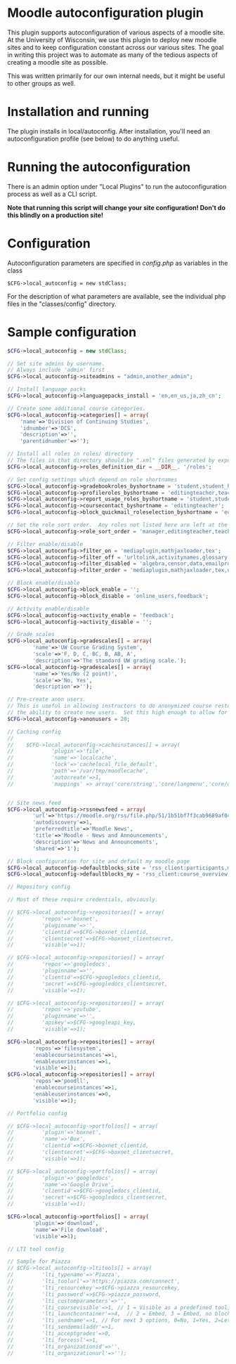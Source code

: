 # Moodle autoconfiguration plugin


This plugin supports autoconfiguration of various aspects of a moodle site.  At the University of Wisconsin, we use this plugin to deploy new moodle sites and to keep configuration constant across our various sites.  The goal in writing this project was to automate as many of the tedious aspects of creating a moodle site as possible.

This was written primarily for our own internal needs, but it might be useful to other groups as well.

# Installation and running

The plugin installs in local/autoconfig.  After installation, you'll need an autoconfiguration profile (see below) to do anything useful.

# Running the autoconfiguration

There is an admin option under "Local Plugins" to run the autoconfiguration process as well as a CLI script.

**Note that running this script will change your site configuration!  Don't do this blindly on a production site!**

# Configuration

Autoconfiguration parameters are specified in _config.php_ as variables in the class

    $CFG->local_autoconfig = new stdClass;

For the description of what parameters are available, see the individual php files in the "classes/config" directory.

# Sample configuration

```php
$CFG->local_autoconfig = new stdClass;

// Set site admins by username.
// Always include 'admin' first
$CFG->local_autoconfig->siteadmins = "admin,another_admin";

// Install language packs
$CFG->local_autoconfig->languagepacks_install = 'en,en_us,ja,zh_cn';

// Create some additional course categories.
$CFG->local_autoconfig->categories[] = array(
    'name'=>'Division of Continuing Studies',
    'idnumber'=>'DCS',
    'description'=>'',
    'parentidnumber'=>'');

// Install all roles in roles/ directory
// The files in that directory should be ".xml" files generated by exporting existing moodle roles.
$CFG->local_autoconfig->roles_definition_dir = __DIR__. '/roles';

// Set config settings which depend on role shortnames
$CFG->local_autoconfig->gradebookroles_byshortname = 'student,student_hidden';
$CFG->local_autoconfig->profileroles_byshortname = 'editingteacher,teacher,student,grader';
$CFG->local_autoconfig->report_usage_roles_byshortname = 'student,student_hidden';
$CFG->local_autoconfig->coursecontact_byshortname = 'editingteacher';
$CFG->local_autoconfig->block_quickmail_roleselection_byshortname = 'editingteacher,teacher,student,student_hidden';

// Set the role sort order.  Any roles not listed here are left at the end.
$CFG->local_autoconfig->role_sort_order = 'manager,editingteacher,teacher,student,student_hidden,contenteditor';

// Filter enable/disable
$CFG->local_autoconfig->filter_on = 'mediaplugin,mathjaxloader,tex';
$CFG->local_autoconfig->filter_off = 'urltolink,activitynames,glossary';
$CFG->local_autoconfig->filter_disabled = 'algebra,censor,data,emailprotect,emoticon,multilang,tidy';
$CFG->local_autoconfig->filter_order = 'mediaplugin,mathjaxloader,tex,urltolink,activitynames,glossary';

// Block enable/disable
$CFG->local_autoconfig->block_enable = '';
$CFG->local_autoconfig->block_disable = 'online_users,feedback';

// Activity enable/disable
$CFG->local_autoconfig->activity_enable = 'feedback';
$CFG->local_autoconfig->activity_disable = '';

// Grade scales
$CFG->local_autoconfig->gradescales[] = array(
        'name'=>'UW Course Grading System',
        'scale'=>'F, D, C, BC, B, AB, A',
        'description'=>'The standard UW grading scale.');
$CFG->local_autoconfig->gradescales[] = array(
        'name'=>'Yes/No (2 point)',
        'scale'=>'No, Yes',
        'description'=>'');

// Pre-create anon users.
// This is useful in allowing instructors to do anonymized course restores without also giving them
// the ability to create new users.  Set this high enough to allow for all course restores.  (We use 2000)
$CFG->local_autoconfig->anonusers = 20;

// Caching config
//
//    $CFG->local_autoconfig->cacheinstances[] = array(
//            'plugin'=>'file',
//            'name'=>'localcache',
//            'lock'=>'cachelocal_file_default',
//            'path'=>'/var/tmp/moodlecache',
//            'autocreate'=>1,
//            'mappings' => array('core/string','core/langmenu','core/databasemeta','core/htmlpurifier'));


// Site news feed
$CFG->local_autoconfig->rssnewsfeed = array(
        'url'=>'https://moodle.org/rss/file.php/51/1b51bf7f3cab9689af042af1ff4a07f0/mod_forum/1/rss.xml',
        'autodiscovery'=>1,
        'preferredtitle'=>'Moodle News',
        'title'=>'Moodle - News and Announcements',
        'description'=>'News and Announcements',
        'shared'=>'1');

// Block configuration for site and default my moodle page
$CFG->local_autoconfig->defaultblocks_site = 'rss_client:participants,messages';
$CFG->local_autoconfig->defaultblocks_my = 'rss_client:course_overview,calendar_upcoming,messages,private_files';

// Repository config

// Most of these require credentials, obviously.

// $CFG->local_autoconfig->repositories[] = array(
//         'repos'=>'boxnet',
//         'pluginname'=>'',
//         'clientid'=>$CFG->boxnet_clientid,
//         'clientsecret'=>$CFG->boxnet_clientsecret,
//         'visible'=>1);

// $CFG->local_autoconfig->repositories[] = array(
//         'repos'=>'googledocs',
//         'pluginname'=>'',
//         'clientid'=>$CFG->googledocs_clientid,
//         'secret'=>$CFG->googledocs_clientsecret,
//         'visible'=>1);

// $CFG->local_autoconfig->repositories[] = array(
//         'repos'=>'youtube',
//         'pluginname'=>'',
//         'apikey'=>$CFG->googleapi_key,
//         'visible'=>1);

$CFG->local_autoconfig->repositories[] = array(
        'repos'=>'filesystem',
        'enablecourseinstances'=>1,
        'enableuserinstances'=>1,
        'visible'=>1);
$CFG->local_autoconfig->repositories[] = array(
        'repos'=>'poodll',
        'enablecourseinstances'=>1,
        'enableuserinstances'=>0,
        'visible'=>1);

// Portfolio config

// $CFG->local_autoconfig->portfolios[] = array(
//         'plugin'=>'boxnet',
//         'name'=>'Box',
//         'clientid'=>$CFG->boxnet_clientid,
//         'clientsecret'=>$CFG->boxnet_clientsecret,
//         'visible'=>1);

// $CFG->local_autoconfig->portfolios[] = array(
//         'plugin'=>'googledocs',
//         'name'=>'Google Drive',
//         'clientid'=>$CFG->googledocs_clientid,
//         'secret'=>$CFG->googledocs_clientsecret,
//         'visible'=>1);

$CFG->local_autoconfig->portfolios[] = array(
        'plugin'=>'download',
        'name'=>'File download',
        'visible'=>1);

// LTI tool config

// Sample for Piazza
// $CFG->local_autoconfig->ltitools[] = array(
//         'lti_typename'=>'Piazza',
//         'lti_toolurl'=>'https://piazza.com/connect',
//         'lti_resourcekey'=>$CFG->piazza_resourcekey,
//         'lti_password'=>$CFG->piazza_password,
//         'lti_customparameters'=>'',
//         'lti_coursevisible'=>1, // 1 = Visible as a predefined tool, 0 = Not visible (moodle recommended practice)
//         'lti_launchcontainer'=>4,  // 2 = Embed, 3 = Embed, no blocks, 5 = Existing window, 4 = New window
//         'lti_sendname'=>1, // For next 3 options, 0=No, 1=Yes, 2=Let teacher decide
//         'lti_sendemailaddr'=>1,
//         'lti_acceptgrades'=>0,
//         'lti_forcessl'=>1,
//         'lti_organizationid'=>'',
//         'lti_organizationurl'=>'');
```

